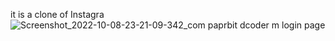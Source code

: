 it is a clone of Instagra![Screenshot_2022-10-08-23-21-09-342_com paprbit dcoder](https://user-images.githubusercontent.com/105304169/194720816-fe1087a2-c044-4b6a-88d2-5d6d4fabd061.jpg)
m login page
